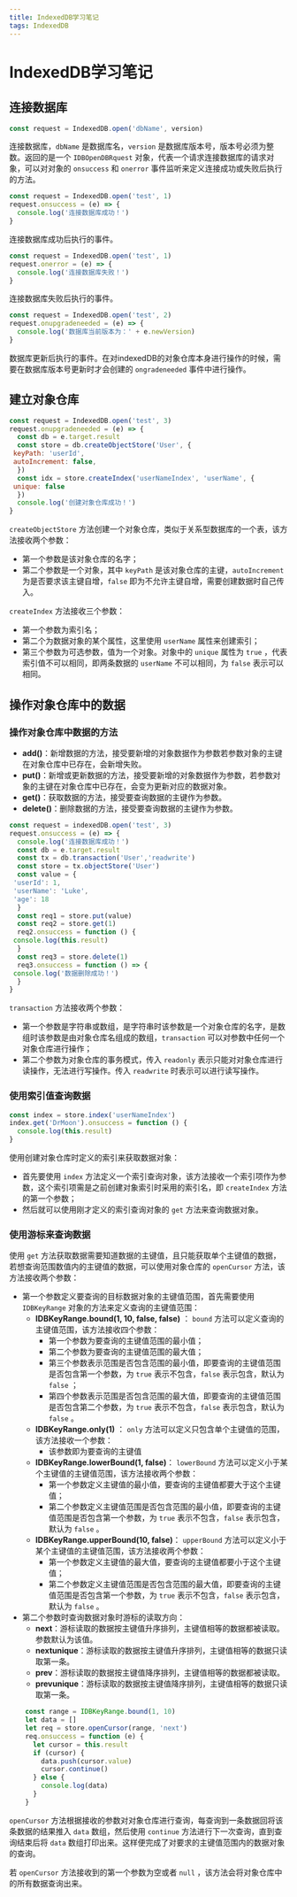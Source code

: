 ```yaml
---
title: IndexedDB学习笔记
tags: IndexedDB
---
```


# IndexedDB学习笔记

## 连接数据库

``` js
const request = IndexedDB.open('dbName', version)
```

连接数据库，`dbName` 是数据库名，`version` 是数据库版本号，版本号必须为整数。返回的是一个 `IDBOpenDBRquest` 对象，代表一个请求连接数据库的请求对象，可以对对象的 `onsuccess` 和 `onerror` 事件监听来定义连接成功或失败后执行的方法。

``` js
const request = IndexedDB.open('test', 1)
request.onsuccess = (e) => {
  console.log('连接数据库成功！')
}
```

连接数据库成功后执行的事件。

``` js
const request = IndexedDB.open('test', 1)
request.onerror = (e) => {
  console.log('连接数据库失败！')
}
```

连接数据库失败后执行的事件。

``` js
const request = IndexedDB.open('test', 2)
request.onupgradeneeded = (e) => {
  console.log('数据库当前版本为：' + e.newVersion)
}
```

数据库更新后执行的事件。在对indexedDB的对象仓库本身进行操作的时候，需要在数据库版本号更新时才会创建的 `ongradeneeded` 事件中进行操作。

## 建立对象仓库

``` javascript
const request = IndexedDB.open('test', 3)
request.onupgradeneeded = (e) => {
  const db = e.target.result
  const store = db.createObjectStore('User', {
 keyPath: 'userId',
 autoIncrement: false,
  })
  const idx = store.createIndex('userNameIndex', 'userName', {
 unique: false
  })
  console.log('创建对象仓库成功！')
}
```

`createObjectStore` 方法创建一个对象仓库，类似于关系型数据库的一个表，该方法接收两个参数：

* 第一个参数是该对象仓库的名字；
* 第二个参数是一个对象，其中 `keyPath` 是该对象仓库的主键，`autoIncrement` 为是否要求该主键自增，`false` 即为不允许主键自增，需要创建数据时自己传入。

`createIndex` 方法接收三个参数：

* 第一个参数为索引名；
* 第二个为数据对象的某个属性，这里使用 `userName` 属性来创建索引；
* 第三个参数为可选参数，值为一个对象。对象中的 `unique` 属性为 `true` ，代表索引值不可以相同，即两条数据的 `userName` 不可以相同，为 `false` 表示可以相同。

## 操作对象仓库中的数据

### 操作对象仓库中数据的方法

* **add()**：新增数据的方法，接受要新增的对象数据作为参数若参数对象的主键在对象仓库中已存在，会新增失败。
* **put()**：新增或更新数据的方法，接受要新增的对象数据作为参数，若参数对象的主键在对象仓库中已存在，会变为更新对应的数据对象。
* **get()**：获取数据的方法，接受要查询数据的主键作为参数。
* **delete()**：删除数据的方法，接受要查询数据的主键作为参数。

``` javascript
const request = indexedDB.open('test', 3)
request.onsuccess = (e) => {
  console.log('连接数据库成功！')
  const db = e.target.result
  const tx = db.transaction('User','readwrite')
  const store = tx.objectStore('User')
  const value = {
 'userId': 1,
 'userName': 'Luke',
 'age': 18
  }
  const req1 = store.put(value)
  const req2 = store.get(1)
  req2.onsuccess = function () {
 console.log(this.result)
  }
  const req3 = store.delete(1)
  req3.onsuccess = function () => {
 console.log('数据删除成功！')
  }
}
```

`transaction` 方法接收两个参数：

* 第一个参数是字符串或数组，是字符串时该参数是一个对象仓库的名字，是数组时该参数是由对象仓库名组成的数组，`transaction` 可以对参数中任何一个对象仓库进行操作；
* 第二个参数为对象仓库的事务模式，传入 `readonly` 表示只能对对象仓库进行读操作，无法进行写操作。传入 `readwrite` 时表示可以进行读写操作。

### 使用索引值查询数据

``` javascript
const index = store.index('userNameIndex')
index.get('DrMoon').onsuccess = function () {
  console.log(this.result)
}
```

使用创建对象仓库时定义的索引来获取数据对象：

* 首先要使用 `index` 方法定义一个索引查询对象，该方法接收一个索引项作为参数，这个索引项需是之前创建对象索引时采用的索引名，即 `createIndex` 方法的第一个参数；
* 然后就可以使用刚才定义的索引查询对象的 `get` 方法来查询数据对象。

### 使用游标来查询数据

使用 `get` 方法获取数据需要知道数据的主键值，且只能获取单个主键值的数据，若想查询范围数值内的主键值的数据，可以使用对象仓库的 `openCursor` 方法，该方法接收两个参数：

* 第一个参数定义要查询的目标数据对象的主键值范围，首先需要使用 `IDBKeyRange` 对象的方法来定义查询的主键值范围：
  * **IDBKeyRange.bound(1, 10, false, false)** ：
    `bound` 方法可以定义查询的主键值范围，该方法接收四个参数：
    * 第一个参数为要查询的主键值范围的最小值；
    * 第二个参数为要查询的主键值范围的最大值；
    * 第三个参数表示范围是否包含范围的最小值，即要查询的主键值范围是否包含第一个参数，为 `true` 表示不包含，`false` 表示包含，默认为 `false` ；
    * 第四个参数表示范围是否包含范围的最大值，即要查询的主键值范围是否包含第二个参数，为 `true` 表示不包含，`false` 表示包含，默认为 `false` 。
  * **IDBKeyRange.only(1)** ：
    `only` 方法可以定义只包含单个主键值的范围，该方法接收一个参数：
      * 该参数即为要查询的主键值
  * **IDBKeyRange.lowerBound(1, false)**：
    `lowerBound` 方法可以定义小于某个主键值的主键值范围，该方法接收两个参数：
    * 第一个参数定义主键值的最小值，要查询的主键值都要大于这个主键值；
    * 第二个参数定义主键值范围是否包含范围的最小值，即要查询的主键值范围是否包含第一个参数，为 `true` 表示不包含，`false` 表示包含，默认为 `false` 。
  * **IDBKeyRange.upperBound(10, false)**：
    `upperBound` 方法可以定义小于某个主键值的主键值范围，该方法接收两个参数：
    * 第一个参数定义主键值的最大值，要查询的主键值都要小于这个主键值；
    * 第二个参数定义主键值范围是否包含范围的最大值，即要查询的主键值范围是否包含第一个参数，为 `true` 表示不包含，`false` 表示包含，默认为 `false` 。
* 第二个参数时查询数据对象时游标的读取方向：
  * **next**：游标读取的数据按主键值升序排列，主键值相等的数据都被读取。参数默认为该值。
  * **nextunique**：游标读取的数据按主键值升序排列，主键值相等的数据只读取第一条。
  * **prev**：游标读取的数据按主键值降序排列，主键值相等的数据都被读取。
  * **prevunique**：游标读取的数据按主键值降序排列，主键值相等的数据只读取第一条。

``` javascript
    const range = IDBKeyRange.bound(1, 10)
    let data = []
    let req = store.openCursor(range, 'next')
    req.onsuccess = function (e) {
      let cursor = this.result
      if (cursor) {
        data.push(cursor.value)
        cursor.continue()
      } else {
        console.log(data)
      }
    }
```

`openCursor` 方法根据接收的参数对对象仓库进行查询，每查询到一条数据回将该条数据的结果推入 `data` 数组，然后使用 `continue` 方法进行下一次查询，直到查询结束后将 `data` 数组打印出来。这样便完成了对要求的主键值范围内的数据对象的查询。

若 `openCursor` 方法接收到的第一个参数为空或者 `null` ，该方法会将对象仓库中的所有数据查询出来。